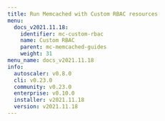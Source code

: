 ```yaml
---
title: Run Memcached with Custom RBAC resources
menu:
  docs_v2021.11.18:
    identifier: mc-custom-rbac
    name: Custom RBAC
    parent: mc-memcached-guides
    weight: 31
menu_name: docs_v2021.11.18
info:
  autoscaler: v0.8.0
  cli: v0.23.0
  community: v0.23.0
  enterprise: v0.10.0
  installer: v2021.11.18
  version: v2021.11.18
---
```


